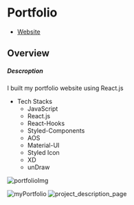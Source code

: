 # Portfolio 
- [Website](https://individual-portfolio-git-develop-yusukeyoshihiro.vercel.app)
## Overview
##### Descroption
I built my portfolio website using React.js
  - Tech Stacks
    -  JavaScript
    -  React.js
    -  React-Hooks
    -  Styled-Components
    -  AOS
    -  Material-UI
    -  Styled Icon
    -  XD
    -  unDraw

![portfolioImg](https://user-images.githubusercontent.com/58486430/109973687-940d0600-7cad-11eb-98f0-11e2e8f4d6c4.png)

![myPortfolio](https://user-images.githubusercontent.com/58486430/110245631-ee5dcf00-7f18-11eb-9461-2a11dae523f6.png)
![project_description_page](https://user-images.githubusercontent.com/58486430/110245634-ef8efc00-7f18-11eb-8df8-1efefc1fc329.png)
